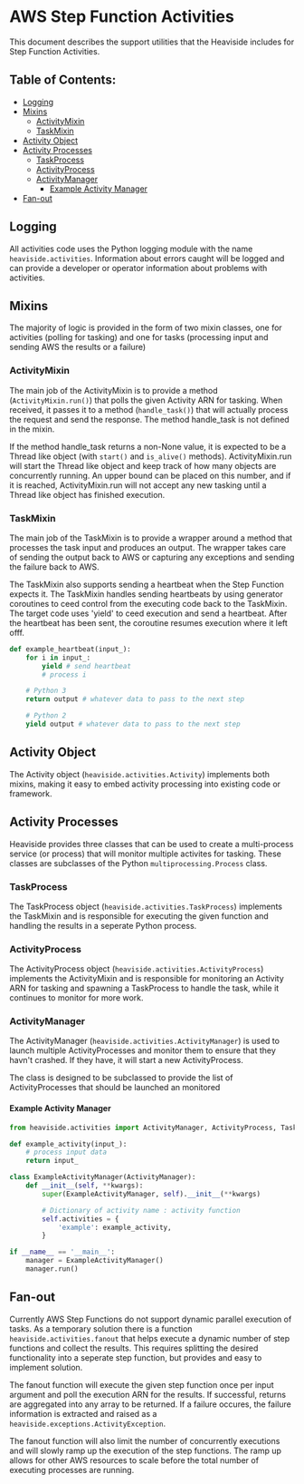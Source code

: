# AWS Step Function Activities

This document describes the support utilities that the Heaviside includes for
Step Function Activities.

## Table of Contents:

* [Logging](#Logging)
* [Mixins](#Mixins)
  - [ActivityMixin](#ActivityMixin)
  - [TaskMixin](#TaskMixin)
* [Activity Object](#Activity-Object)
* [Activity Processes](#Activity-Processes)
  - [TaskProcess](#TaskProcess)
  - [ActivityProcess](#ActivityProcess)
  - [ActivityManager](#ActivityManager)
    - [Example Activity Manager](#Example-Activity-Manager)
* [Fan-out](#Fan-out)

## Logging
All activities code uses the Python logging module with the name
`heaviside.activities`. Information about errors caught will be logged and can
provide a developer or operator information about problems with activities.

## Mixins
The majority of logic is provided in the form of two mixin classes, one for
activities (polling for tasking) and one for tasks (processing input and
sending AWS the results or a failure)

### ActivityMixin
The main job of the ActivityMixin is to provide a method (`ActivityMixin.run()`)
that polls the given Activity ARN for tasking. When received, it passes it to 
a method (`handle_task()`) that will actually process the request and send the
response. The method handle_task is not defined in the mixin.

If the method handle_task returns a non-None value, it is expected to be a
Thread like object (with `start()` and `is_alive()` methods). ActivityMixin.run
will start the Thread like object and keep track of how many objects are
concurrently running. An upper bound can be placed on this number, and if
it is reached, ActivityMixin.run will not accept any new tasking until a
Thread like object has finished execution.

### TaskMixin
The main job of the TaskMixin is to provide a wrapper around a method that
processes the task input and produces an output. The wrapper takes care of
sending the output back to AWS or capturing any exceptions and sending the
failure back to AWS.

The TaskMixin also supports sending a heartbeat when the Step Function expects
it. The TaskMixin handles sending heartbeats by using generator coroutines to
ceed control from the executing code back to the TaskMixin. The target code
uses 'yield' to ceed execution and send a heartbeat. After the heartbeat has
been sent, the coroutine resumes execution where it left offf.

```python
def example_heartbeat(input_):
    for i in input_:
        yield # send heartbeat
        # process i

    # Python 3
    return output # whatever data to pass to the next step

    # Python 2
    yield output # whatever data to pass to the next step
```

## Activity Object

The Activity object (`heaviside.activities.Activity`) implements both mixins,
making it easy to embed activity processing into existing code or framework.

## Activity Processes

Heaviside provides three classes that can be used to create a multi-process
service (or process) that will monitor multiple activites for tasking. These
classes are subclasses of the Python `multiprocessing.Process` class.

### TaskProcess

The TaskProcess object (`heaviside.activities.TaskProcess`) implements the
TaskMixin and is responsible for executing the given function and handling
the results in a seperate Python process.

### ActivityProcess

The ActivityProcess object (`heaviside.activities.ActivityProcess`) implements
the ActivityMixin and is responsible for monitoring an Activity ARN for tasking
and spawning a TaskProcess to handle the task, while it continues to monitor
for more work.

### ActivityManager

The ActivityManager (`heaviside.activities.ActivityManager`) is used to launch
multiple ActivityProcesses and monitor them to ensure that they havn't crashed.
If they have, it will start a new ActivityProcess.

The class is designed to be subclassed to provide the list of ActivityProcesses
that should be launched an monitored

#### Example Activity Manager

```python
from heaviside.activities import ActivityManager, ActivityProcess, TaskProcess

def example_activity(input_):
    # process input data
    return input_

class ExampleActivityManager(ActivityManager):
    def __init__(self, **kwargs):
        super(ExampleActivityManager, self).__init__(**kwargs)

        # Dictionary of activity name : activity function
        self.activities = {
            'example': example_activity,
        }

if __name__ == '__main__':
    manager = ExampleActivityManager()
    manager.run()
```

## Fan-out
Currently AWS Step Functions do not support dynamic parallel execution of
tasks. As a temporary solution there is a function `heaviside.activities.fanout`
that helps execute a dynamic number of step functions and collect the results.
This requires splitting the desired functionality into a seperate step function,
but provides and easy to implement solution.

The fanout function will execute the given step function once per input argument
and poll the execution ARN for the results. If successful, returns are
aggregated into any array to be returned. If a failure occures, the failure
information is extracted and raised as a `heaviside.exceptions.ActivityException`.

The fanout function will also limit the number of concurrently executions and
will slowly ramp up the execution of the step functions. The ramp up allows for
other AWS resources to scale before the total number of executing processes
are running.

